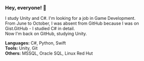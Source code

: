 ### Hey, everyone! 👋

I study Unity and C#. I'm looking for a job in Game Development. </br>
From June to October, I was absent from GitHub because I was on Gist.GitHub - I studied C# in detail. </br>
Now I'm back on GitHub, studying Unity. </br>

<b>Languages:</b> C#, Python, Swift </br>
<b>Tools:</b> Unity, Git </br>
<b>Others:</b> MSSQL, Oracle SQL, Linux Red Hut </br>

